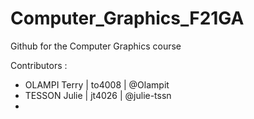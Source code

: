 # Computer_Graphics_F21GA
Github for the Computer Graphics course

Contributors : 
- OLAMPI Terry | to4008 | @Olampit
- TESSON Julie | jt4026 | @julie-tssn
- 
